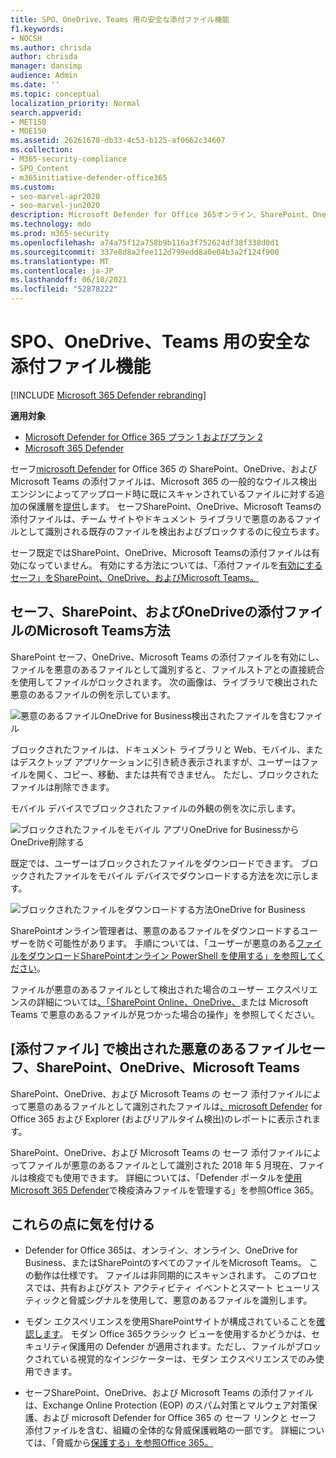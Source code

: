 ```yaml
---
title: SPO、OneDrive、Teams 用の安全な添付ファイル機能
f1.keywords:
- NOCSH
ms.author: chrisda
author: chrisda
manager: dansimp
audience: Admin
ms.date: ''
ms.topic: conceptual
localization_priority: Normal
search.appverid:
- MET150
- MOE150
ms.assetid: 26261670-db33-4c53-b125-af0662c34607
ms.collection:
- M365-security-compliance
- SPO_Content
- m365initiative-defender-office365
ms.custom:
- seo-marvel-apr2020
- seo-marvel-jun2020
description: Microsoft Defender for Office 365オンライン、SharePoint、OneDrive for Business、およびMicrosoft Teams。
ms.technology: mdo
ms.prod: m365-security
ms.openlocfilehash: a74a75f12a758b9b116a3f752624df38f338d0d1
ms.sourcegitcommit: 337e8d8a2fee112d799edd8a0e04b3a2f124f900
ms.translationtype: MT
ms.contentlocale: ja-JP
ms.lasthandoff: 06/10/2021
ms.locfileid: "52878222"
---
```

# <a name="safe-attachments-for-sharepoint-onedrive-and-microsoft-teams"></a>SPO、OneDrive、Teams 用の安全な添付ファイル機能

[!INCLUDE [Microsoft 365 Defender rebranding](../includes/microsoft-defender-for-office.md)]

**適用対象**
- [Microsoft Defender for Office 365 プラン 1 およびプラン 2](defender-for-office-365.md)
- [Microsoft 365 Defender](../defender/microsoft-365-defender.md)

セーフ[microsoft Defender](whats-new-in-defender-for-office-365.md) for Office 365 の SharePoint、OneDrive、および Microsoft Teams の添付ファイルは、Microsoft 365 の一般的なウイルス検出エンジンによってアップロード時に既にスキャンされているファイルに対する追加の保護層を[提供](virus-detection-in-spo.md)します。 セーフSharePoint、OneDrive、Microsoft Teamsの添付ファイルは、チーム サイトやドキュメント ライブラリで悪意のあるファイルとして識別される既存のファイルを検出およびブロックするのに役立ちます。

セーフ既定ではSharePoint、OneDrive、Microsoft Teamsの添付ファイルは有効になっていません。 有効にする方法については、「添付ファイルを[有効にするセーフ」をSharePoint、OneDrive、およびMicrosoft Teams。](turn-on-mdo-for-spo-odb-and-teams.md)

## <a name="how-safe-attachments-for-sharepoint-onedrive-and-microsoft-teams-works"></a>セーフ、SharePoint、およびOneDriveの添付ファイルのMicrosoft Teams方法

SharePoint セーフ、OneDrive、Microsoft Teams の添付ファイルを有効にし、ファイルを悪意のあるファイルとして識別すると、ファイルストアとの直接統合を使用してファイルがロックされます。 次の画像は、ライブラリで検出された悪意のあるファイルの例を示しています。

![悪意のあるファイルOneDrive for Business検出されたファイルを含むファイル](../../media/2bba71cc-7ad1-4799-8b9d-d56f923db3a7.png)

ブロックされたファイルは、ドキュメント ライブラリと Web、モバイル、またはデスクトップ アプリケーションに引き続き表示されますが、ユーザーはファイルを開く、コピー、移動、または共有できません。 ただし、ブロックされたファイルは削除できます。

モバイル デバイスでブロックされたファイルの外観の例を次に示します。

![ブロックされたファイルをモバイル アプリOneDrive for BusinessからOneDrive削除する](../../media/cb1c1705-fd0a-45b8-9a26-c22503011d54.png)

既定では、ユーザーはブロックされたファイルをダウンロードできます。 ブロックされたファイルをモバイル デバイスでダウンロードする方法を次に示します。

![ブロックされたファイルをダウンロードする方法OneDrive for Business](../../media/be288a82-bdd8-4371-93d8-1783db3b61bc.png)

SharePointオンライン管理者は、悪意のあるファイルをダウンロードするユーザーを防ぐ可能性があります。 手順については、「ユーザーが悪意のある[ファイルをダウンロードSharePointオンライン PowerShell を使用する」を参照してください](turn-on-mdo-for-spo-odb-and-teams.md#step-2-recommended-use-sharepoint-online-powershell-to-prevent-users-from-downloading-malicious-files)。

ファイルが悪意のあるファイルとして検出された場合のユーザー エクスペリエンスの詳細については[、「SharePoint Online、OneDrive、](https://support.microsoft.com/office/01e902ad-a903-4e0f-b093-1e1ac0c37ad2)または Microsoft Teams で悪意のあるファイルが見つかった場合の操作」を参照してください。

## <a name="view-information-about-malicious-files-detected-by-safe-attachments-for-sharepoint-onedrive-and-microsoft-teams"></a>[添付ファイル] で検出された悪意のあるファイルセーフ、SharePoint、OneDrive、Microsoft Teams

SharePoint、OneDrive、および Microsoft Teams の セーフ 添付ファイルによって悪意のあるファイルとして識別されたファイルは[、microsoft Defender](view-reports-for-mdo.md) for Office 365 および Explorer (およびリアルタイム検出[)](threat-explorer.md)のレポートに表示されます。

SharePoint、OneDrive、および Microsoft Teams の セーフ 添付ファイルによってファイルが悪意のあるファイルとして識別された 2018 年 5 月現在、ファイルは検疫でも使用できます。 詳細については、「Defender ポータルを[使用Microsoft 365 Defender](manage-quarantined-messages-and-files.md#use-the-microsoft-365-defender-portal-to-manage-quarantined-files-in-defender-for-office-365)で検疫済みファイルを管理する」を参照Office 365。

## <a name="keep-these-points-in-mind"></a>これらの点に気を付ける

- Defender for Office 365は、オンライン、オンライン、OneDrive for Business、またはSharePointのすべてのファイルをMicrosoft Teams。 この動作は仕様です。 ファイルは非同期的にスキャンされます。 このプロセスでは、共有およびゲスト アクティビティ イベントとスマート ヒューリスティックと脅威シグナルを使用して、悪意のあるファイルを識別します。

- モダン エクスペリエンスを使用SharePointサイトが構成されていることを[確認します](/sharepoint/guide-to-sharepoint-modern-experience)。 モダン Office 365クラシック ビューを使用するかどうかは、セキュリティ保護用の Defender が適用されます。ただし、ファイルがブロックされている視覚的なインジケーターは、モダン エクスペリエンスでのみ使用できます。

- セーフSharePoint、OneDrive、および Microsoft Teams の添付ファイルは、Exchange Online Protection (EOP) のスパム対策とマルウェア対策保護、および microsoft Defender for Office 365 の セーフ リンクと セーフ 添付ファイルを含む、組織の全体的な脅威保護戦略の一部です。 詳細については、「脅威から[保護する」を参照Office 365。](protect-against-threats.md)
